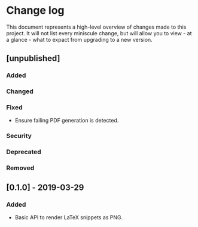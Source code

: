 # Change log

This document represents a high-level overview of changes made to this project.
It will not list every miniscule change, but will allow you to view - at a
glance - what to expact from upgrading to a new version.

## [unpublished]

### Added

### Changed

### Fixed

- Ensure failing PDF generation is detected.

### Security

### Deprecated

### Removed


## [0.1.0] - 2019-03-29

### Added

- Basic API to render LaTeX snippets as PNG.
